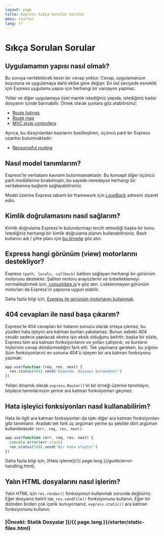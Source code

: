 ```yaml
---
layout: page
title: Express Sıkça Sorulan Sorular
menu: starter
lang: tr
---
```

# Sıkça Sorulan Sorular

## Uygulamamın yapısı nasıl olmalı?

Bu soruya verilebilecek kesin bir cevap yoktur. Cevap, uygulamanızın boyutuna ve uygulamaya dahil ekibe göre değişir. En üst seviyede esneklik için Express uygulama yapısı için herhangi bir varsayım yapmaz.

Yollar ve diğer uygulamaya özel mantık istediğiniz yapıda, istediğiniz kadar dosyanın içinde barınabilir. Örnek olarak şunlara göz atabilirsiniz:

* [Route listings](https://github.com/expressjs/express/blob/4.13.1/examples/route-separation/index.js#L32-L47)
* [Route map](https://github.com/expressjs/express/blob/4.13.1/examples/route-map/index.js#L52-L66)
* [MVC style controllers](https://github.com/expressjs/express/tree/master/examples/mvc)

Ayrıca, bu dizaynlardan bazılarını basitleştiren, üçüncü parti bir Express uzantısı bulunmaktadır:

* [Resourceful routing](https://github.com/expressjs/express-resource)

## Nasıl model tanımlarım?

Express'te veritabanı kavramı bulunmamaktadır. Bu konsept diğer üçüncü parti modüllerine bırakılmıştır, bu sayede neredeyse herhangi bir veritabanına bağlantı sağlayabilirsiniz.

Model üzerine Express tabanlı bir framework için [LoopBack](http://loopback.io) adresini ziyaret edin.

## Kimlik doğrulamasını nasıl sağlarım?

Kimlik doğrulama Express'in bulundurmayı tercih etmediği başka bir konu. İstediğiniz herhangi bir kimlik doğrulama planını kullanabilirsiniz. Basit kullanıcı adı / şifre planı için [bu örneğe](https://github.com/expressjs/express/tree/master/examples/auth) göz atın.

## Express hangi görünüm (view) motorlarını destekliyor?

Express `(path, locals, callback)` kalıbını sağlayan herhangi bir görünüm motorunu destekler. Şablon motoru arayüzlerini ve önbelleklemeyi normalleştirmek için, [consolidate.js](https://github.com/visionmedia/consolidate.js)'e göz atın. Listelenmeyen görünüm motorları da Express'in yapısına uygun olabilir.

Daha fazla bilgi için, [Express ile görünüm motorlarını kullanmak](/{{page.lang}}/guide/using-template-engines.html).

## 404 cevapları ile nasıl başa çıkarım?

Express'te 404 cevapları bir hatanın sonucu olarak ortaya çıkmaz, bu yüzden hata işleyici ara katman bunları yakalamaz. Bunun sebebi 404 cevabı sadece yapılacak ekstra işin eksik olduğunu belirtir; başka bir sözle, Express tüm ara katman fonksiyonlarını ve yolları çalıştırdı, ve bunların hiçbirinin cevap döndürmediğini fark etti. Tek yapmanız gereken, bu yığının (tüm fonksiyonların) en sonuna 404'ü işleyen bir ara katman fonksiyonu yazmak:

```js
app.use(function (req, res, next) {
  res.status(404).send('Üzgünüm, dosyayı bulamadım!')
})
```

Yolları dinamik olarak `express.Router()`'ın bir örneği üzerine tanımlayın, böylece tanımlarınızın yerine ara katman fonksiyonları geçmez.

## Hata işleyici fonksiyonları nasıl kullanabilirim?

Hata ile ilgili ara katman fonksiyonları da tıpkı diğer ara katman fonksiyonları gibi tanımlanır. Aradaki tek fark üç argüman yerine şu şekilde dört argüman kullanılmasıdır `(err, req, res, next)`:

```js
app.use(function (err, req, res, next) {
  console.error(err.stack)
  res.status(500).send('Bir hata oluştu!')
})
```

Daha fazla bilgi için, [Hata işleme](/{{ page.lang }}/guide/error-handling.html).

## Yalın HTML dosyalarını nasıl işlerim?

Yalın HTML için `res.render()` fonksiyonun kullanmak zorunda değilsiniz. Eğer dosyanız belirli ise, `res.sendFile()` fonksiyonunu kullanın. Eğer bir dizinden birden çok içerik sunuyorsanız, `express.static()` ara katman fonksiyonunu kullanın.

###  [Önceki: Statik Dosyalar ](/{{ page.lang }}/starter/static-files.html)
